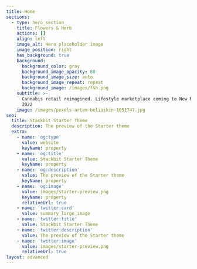 ```yaml
---
title: Home
sections:
  - type: hero_section
    title: Flowers & Herb
    actions: []
    align: left
    image_alt: Hero placeholder image
    image_position: right
    has_background: true
    background:
      background_color: gray
      background_image_opacity: 80
      background_image_size: auto
      background_image_repeat: repeat
      background_image: /images/f&h.png
    subtitle: >-
      Cannabis retail reimagined. Lifestyle marketplace coming to New Mexico
      2022
    image: /images/pexels-artem-beliaikin-1051747.jpg
seo:
  title: Stackbit Starter Theme
  description: The preview of the Starter theme
  extra:
    - name: 'og:type'
      value: website
      keyName: property
    - name: 'og:title'
      value: Stackbit Starter Theme
      keyName: property
    - name: 'og:description'
      value: The preview of the Starter theme
      keyName: property
    - name: 'og:image'
      value: images/starter-preview.png
      keyName: property
      relativeUrl: true
    - name: 'twitter:card'
      value: summary_large_image
    - name: 'twitter:title'
      value: Stackbit Starter Theme
    - name: 'twitter:description'
      value: The preview of the Starter theme
    - name: 'twitter:image'
      value: images/starter-preview.png
      relativeUrl: true
layout: advanced
---
```

